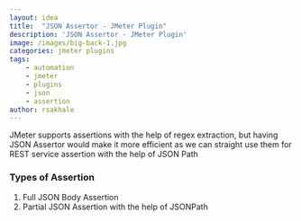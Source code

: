 ```yaml
---
layout: idea
title:  "JSON Assertor - JMeter Plugin"
description: 'JSON Assertor - JMeter Plugin'
image: /images/big-back-1.jpg
categories: jmeter plugins
tags: 
    - automation
    - jmeter
    - plugins
    - json
    - assertion
author: rsakhale
---
```


JMeter supports assertions with the help of regex extraction, but having JSON Assertor would make it more efficient as we can straight use them for REST service assertion with the help of JSON Path
<!--more-->
### Types of Assertion

1. Full JSON Body Assertion
2. Partial JSON Assertion with the help of JSONPath
